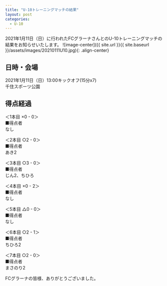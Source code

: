 ```yaml
---
title: "U-10トレーニングマッチの結果"
layout: post
categories:
  - U-10
---
```


2021年1月11日（日）に行われたFCグラーナさんとのU-10トレーニングマッチの結果をお知らせいたします。
![image-center]({{ site.url }}{{ site.baseurl }}/assets/images/20210111U10.jpg){: .align-center}

## 日時・会場

2021年1月11日（日）13:00キックオフ(15分x7)<br>
千住スポーツ公園

## 得点経過

＜1本目 ×0 - 0＞<br>
■得点者<br>
なし

＜2本目 ○2 - 0＞<br>
■得点者<br>
あき2

＜3本目 ○3 - 0＞<br>
■得点者<br>
じん2、ちひろ

＜4本目 ×0 - 2＞<br>
■得点者<br>
なし

＜5本目 △0 - 0＞<br>
■得点者<br>
なし

＜6本目 ○2 - 1＞<br>
■得点者<br>
ちひろ2

＜7本目 ○2 - 0＞<br>
■得点者<br>
まさのり2

FCグラーナの皆様、ありがとうございました。

